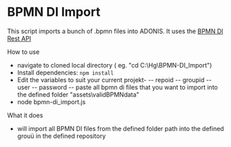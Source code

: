 # BPMN DI Import

This script imports a bunch of .bpmn files into ADONIS. It uses the [BPMN DI Rest API](https://developer.boc-group.com/adoxx/en/rest-bpmn-di/)

How to use

- navigate to cloned local directory ( eg. "cd C:\Hg\BPMN-DI_Import")
- Install dependencies: `npm install`
- Edit the variables to suit your current projekt-
-- repoid
-- groupid
-- user
-- password
-- paste all bpmn di files that you want to import into the defined folder "assets\\validBPMNdata"
- node bpmn-di_import.js


What it does

- will import all BPMN DI files from the defined folder path into the defined grouü in the defined repository

